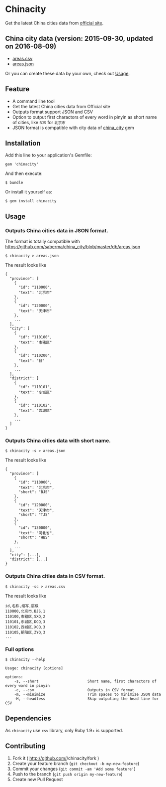 # Chinacity

Get the latest China cities data from [official site](http://www.stats.gov.cn/tjsj/tjbz/xzqhdm/).

## China city data (version: 2015-09-30, updated on 2016-08-09)

* [areas.csv](https://github.com/wongyouth/chinacity/blob/master/areas.csv)
* [areas.json](https://github.com/wongyouth/chinacity/blob/master/json.csv)

Or you can create these data by your own, check out [Usage](https://github.com/wongyouth/chinacity#usage).

## Feature

* A command line tool
* Get the latest China cities data from Official site
* Outputs format support JSON and CSV
* Option to output first charactors of every word in pinyin as short name of cities, like `BJS` for `北京市`
* JSON format is compatible with city data of [china_city](https://github.com/saberma/china_city) gem

## Installation

Add this line to your application's Gemfile:

    gem 'chinacity'

And then execute:

    $ bundle

Or install it yourself as:

    $ gem install chinacity

## Usage

### Outputs China cities data in JSON format.

The format is totally compatible with <https://github.com/saberma/china_city/blob/master/db/areas.json>

    $ chinacity > areas.json


The result looks like

```
{
  "province": [
    {
      "id": "110000",
      "text": "北京市"
    },
    {
      "id": "120000",
      "text": "天津市"
    },
    ...
  ],
  "city": [
    {
      "id": "110100",
      "text": "市辖区"
    },
    {
      "id": "110200",
      "text": "县"
    },
    ...
  ],
  "district": [
    {
      "id": "110101",
      "text": "东城区"
    },
    {
      "id": "110102",
      "text": "西城区"
    },
    ...
  ]
}
```

### Outputs China cities data with short name.

    $ chinacity -s > areas.json

The result looks like

```
{
  "province": [
    {
      "id": "110000",
      "text": "北京市",
      "short": "BJS"
    },
    {
      "id": "120000",
      "text": "天津市",
      "short": "TJS"
    },
    {
      "id": "130000",
      "text": "河北省",
      "short": "HBS"
    },
    ...
  ],
  "city": [...],
  "district": [...]
}

```

### Outputs China cities data in CSV format.

    $ chinacity -sc > areas.csv

The result looks like

```
id,名称,缩写,层级
110000,北京市,BJS,1
110100,市辖区,SXQ,2
110101,东城区,DCQ,3
110102,西城区,XCQ,3
110105,朝阳区,ZYQ,3
...
```

### Full options

    $ chinacity --help

    Usage: chinacity [options]

    options:
        -s, --short                      Short name, first charactors of every word in pinyin
        -c, --csv                        Outputs in CSV format
        -m, --minimize                   Trim spaces to minimize JSON data
        -H, --headless                   Skip outputing the head line for CSV

## Dependencies

As `chinacity` use `csv` library, only Ruby 1.9+ is supported.

## Contributing

1. Fork it ( http://github.com/<my-github-username>/chinacity/fork )
2. Create your feature branch (`git checkout -b my-new-feature`)
3. Commit your changes (`git commit -am 'Add some feature'`)
4. Push to the branch (`git push origin my-new-feature`)
5. Create new Pull Request
